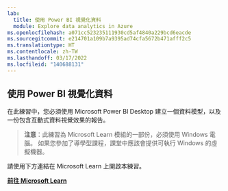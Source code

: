 ```yaml
---
lab:
  title: 使用 Power BI 視覺化資料
  module: Explore data analytics in Azure
ms.openlocfilehash: a071cc523235111930cd5af4840a229bcd6eacde
ms.sourcegitcommit: e214701a109b7a9395ad74cfa5672b471afff2c5
ms.translationtype: HT
ms.contentlocale: zh-TW
ms.lasthandoff: 03/17/2022
ms.locfileid: "140688131"
---
```

## <a name="visualize-data-with-power-bi"></a>使用 Power BI 視覺化資料

在此練習中，您必須使用 Microsoft Power BI Desktop 建立一個資料模型，以及一份包含互動式資料視覺效果的報告。

> **注意**：此練習為 Microsoft Learn 模組的一部份，必須使用 Windows 電腦。 如果您參加了導學型課程，課堂中應該會提供可執行 Windows 的虛擬機器。

請使用下方連結在 Microsoft Learn 上開啟本練習。

**[前往 Microsoft Learn](https://docs.microsoft.com/learn/modules/explore-fundamentals-data-visualization/5-exercise-power-bi)**
